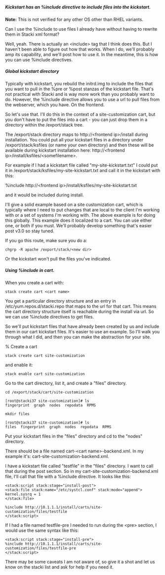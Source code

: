 ##### Kickstart has an %include directive to include files into the kickstart.

**Note:** This is not verified for any other OS other than RHEL variants.

Can I use the %include to use files I already have without having to rewrite them in Stacki xml format?

Well, yeah. There is actually an \<include\> tag that I think does this. But I haven't been able to figure out how that works. When I do, we'll probably amp its capability, and we'll post how to use it. In the meantime, this is how you can use %include directives.

##### Global kickstart directory

Typically with kickstart, you rebuild the initrd.img to include the files that you want to pull in the %pre or %post stanzas of the kickstart file. That's not practical with Stacki and is way more work than you probably want to do.  However, the %include directive allows you to use a url to pull files from the webserver, which you have. On the frontend.

So let's use that. I'll do this in the context of a site-customization cart, but you don't have to put the files into a cart - you can just drop them in a directory within the /export/stack tree.

The /export/stack directory maps to http://\<frontend ip\>/install during installation. You could put all your kickstart files in a directory under /export/stack/ksfiles (or name your own directory) and then these will be available during kickstart installation here: http://\<frontend ip\>/install/ksfiles/\<somefilename\>.

For example if I had a kickstart file called "my-site-kickstart.txt" I could put it in /export/stack/ksfiles/my-site-kickstart.txt and call it in the kickstart with this:

%include http://\<frontend ip\>/install/ksfiles/my-site-kickstart.txt

and it would be included during install.

I'll give a solid example based on a site customization cart, which is typically where I need to put changes that are local to the client I'm working with or a set of systems I'm working with. The above example is for doing this globally. This example does it localized to a cart. You can use either one, or both if you must. We'll probably develop something that's easier post v3.0 so stay tuned.

If you go this route, make sure you do a:

```
chgrp -R apache /export/stack/<new dir>
```

Or the kickstart won't pull the files you've indicated.

##### Using %include in cart.

When you create a cart with:

```
stack create cart <cart name>
```

You get a particular directory structure and an entry in /etc/yum.repos.d/stacki.repo that maps to the url for that cart. This means the cart directory structure itself is reachable during the install via url. So we can use %include directives to get files.

So we'll put kickstart files that have already been created by us and include them in our cart kickstart files. It's easier to use an example. So I'll walk you through what I did, and then you can make the abstraction for your site.

% Create a cart

```
stack create cart site-customization
```

and enable it:

```
stack enable cart site-customization
```

Go to the cart directory, list it, and create a "files" directory.

```
cd /export/stack/cart/site-customization

[root@stacki37 site-customization]# ls
fingerprint  graph  nodes  repodata  RPMS

mkdir files

[root@stacki37 site-customization]# ls
files  fingerprint  graph  nodes  repodata  RPMS

```

Put your kickstart files in the "files" directory and cd to the "nodes" directory.

There should be a file named cart-\<cart name\>-backend.xml. In my example it's: cart-site-customization-backend.xml.

I have a kickstart file called "testfile" in the "files" directory. I want to call that during the post section. So in my cart-site-customization-backend.xml file, I'll call that file with a %include directive. It looks like this:

```
<stack:script stack:stage="install-post">
<stack:file stack:name="/etc/systcl.conf" stack:mode="append">
kernel.sysrq = 1
</stack:file>

%include http://10.1.1.1/install/carts/site-customization/files/testfile
</stack:script>
```

If I had a file named testfile-pre I needed to run during the \<pre\> section, I would use the same syntax like this:

```
<stack:script stack:stage="install-pre">
%include http://10.1.1.1/install/carts/site-customization/files/testfile-pre
</stack:script>
```

There may be some caveats I am not aware of, so give it a shot and let us know on the stacki list and ask for help if you need it.
